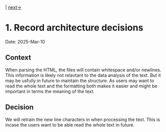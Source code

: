 |
[next->](0003-puncutation-and-case.md)

# 1. Record architecture decisions

Date: 2025-Mar-10

## Context

When parsing the HTML, the files will contain whitespace and/or newlines. This information is likely not relavtant to the data analysis of the text. But it may be usfully in future to maintain the structure. As users may want to read the whole text and the formatting both makes it easier and might be important in terms the meaning of the text.

## Decision

We will retrain the new line characters in when processing the text. This is incase the users want to be able read the whole text in future.
